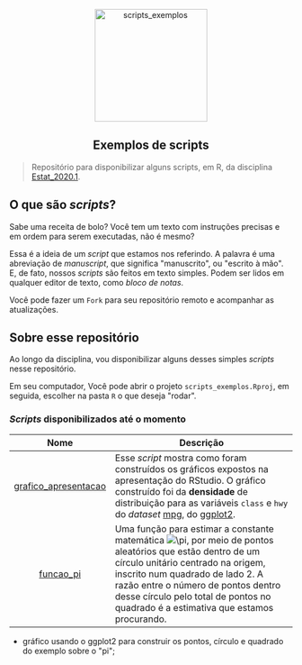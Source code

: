 <p align = "center">
   <img 
        width = "200px"
        align = "center"
        src   = "/img/matrix.png"
        alt   = "scripts_exemplos" 
   >
  <h2 align = "center">
      Exemplos de scripts
  </h2>
</p>

> Repositório para disponibilizar alguns scripts, em R, da disciplina [Estat_2020.1](https://github.com/icaro-freire/estat_2020.1).

## O que são *scripts*?

Sabe uma receita de bolo?
Você tem um texto com instruções precisas e em ordem para serem executadas, não
é mesmo?

Essa é a ideia de um *script* que estamos nos referindo.
A palavra é uma abreviação de *manuscript*, que significa "manuscrito", ou "escrito à mão".
E, de fato, nossos *scripts* são feitos em texto simples.
Podem ser lidos em qualquer editor de texto, como *bloco de notas*.

Você pode fazer um `Fork` para seu repositório remoto e acompanhar as atualizações.

## Sobre esse repositório

Ao longo da disciplina, vou disponibilizar alguns desses simples *scripts* nesse repositório.

Em seu computador, Você pode abrir o projeto `scripts_exemplos.Rproj`, em seguida, escolher na pasta `R` o que deseja "rodar".

### *Scripts* disponibilizados até o momento

Nome   | Descrição
:----: | ----------
[grafico_apresentacao](/R/grafico_apresentacao.R) | Esse *script* mostra como foram construídos os gráficos expostos na apresentação do RStudio. O gráfico construído foi da **densidade** de distribuição para as variáveis `class` e `hwy` do *dataset* [mpg](https://ggplot2.tidyverse.org/reference/mpg.html), do [ggplot2](https://ggplot2.tidyverse.org/index.html). 
[funcao_pi](/R/funcao_pi.R) | Uma função para estimar a constante matemática <img src="https://latex.codecogs.com/gif.latex?\pi" title="\pi" />, por meio de pontos aleatórios que estão dentro de um círculo unitário centrado na origem, inscrito num quadrado de lado 2. A razão entre o número de pontos dentro desse círculo pelo total de pontos no quadrado é a estimativa que estamos procurando.


- gráfico usando o ggplot2 para construir os pontos, círculo e quadrado do exemplo sobre o "pi";
